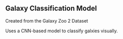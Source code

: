 ## Galaxy Classification Model 

Created from the Galaxy Zoo 2 Dataset

Uses a CNN-based model to classify galxies visually. 
